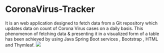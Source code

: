 # CoronaVirus-Tracker
It is an web application designed to fetch data from a Git repository which updates data on count of Corona Virus cases on a daily basis. This phenomenon of fetching data &amp; presenting it in a visualized form of a table has been achieved by using Java Spring Boot services , Bootstrap , HTML and Thymleaf. 
 <img src="https://user-images.githubusercontent.com/81765508/175789275-52335aea-9efc-48fb-a86d-8af6726a89d2.png">
